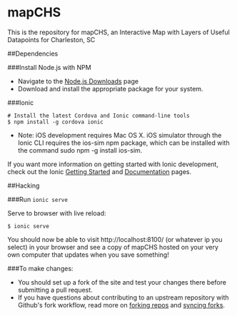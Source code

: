 mapCHS
=======================

This is the repository for mapCHS, an Interactive Map with Layers of Useful Datapoints for Charleston, SC 

##Dependencies

###Install Node.js with NPM
+ Navigate to the [Node.js Downloads](https://nodejs.org/download/) page
+ Download and install the appropriate package for your system.

###Ionic

    # Install the latest Cordova and Ionic command-line tools
    $ npm install -g cordova ionic
    
+ Note: iOS development requires Mac OS X. iOS simulator through the Ionic CLI requires the ios-sim npm package, which can be installed with the command sudo npm -g install ios-sim.

If you want more information on getting started with Ionic development, check out the Ionic [Getting Started](http://ionicframework.com/getting-started/) and [Documentation](http://ionicframework.com/docs/) pages.

##Hacking

###Run `ionic serve`

Serve to browser with live reload:

    $ ionic serve 

You should now be able to visit http://localhost:8100/ (or whatever ip you select) in your browser and see a copy of mapCHS hosted on your very own computer that updates when you save something!

###To make changes:
+ You should set up a fork of the site and test your changes there before submitting a pull request.
+ If you have questions about contributing to an upstream repository with Github's fork workflow, read more on [forking repos](https://help.github.com/articles/fork-a-repo) and [syncing forks](https://help.github.com/articles/syncing-a-fork).

